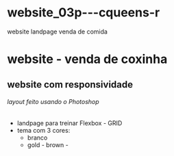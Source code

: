# website_03p---cqueens-r
website landpage venda de comida



# website - venda de coxinha
## website com responsividade
###### layout feito usando o Photoshop
 - landpage para treinar Flexbox - GRID
 - tema com 3 cores:
   - branco
   - gold  - brown - 